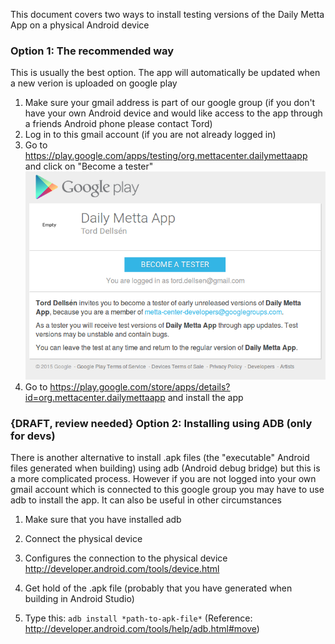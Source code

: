 

This document covers two ways to install testing versions of the Daily Metta App on a physical Android device


### Option 1: The recommended way
This is usually the best option. The app will automatically be updated when a new verion is uploaded on google play

1. Make sure your gmail address is part of our google group (if you don't have your own Android device and would like access to the app through a friends Android phone please contact Tord)
2. Log in to this gmail account (if you are not already logged in)
3. Go to https://play.google.com/apps/testing/org.mettacenter.dailymettaapp and click on "Become a tester"
![becoming a tester](_img/becoming_a_tester.png)
4. Go to https://play.google.com/store/apps/details?id=org.mettacenter.dailymettaapp and install the app


### {DRAFT, review needed} Option 2: Installing using ADB (only for devs)
There is another alternative to install .apk files (the "executable" Android files generated when building) using adb (Android debug bridge) but this is a more complicated process. However if you are not logged into your own gmail account which is connected to this google group you may have to use adb to install the app. It can also be useful in other circumstances

1. Make sure that you have installed adb

2. Connect the physical device

3. Configures the connection to the physical device http://developer.android.com/tools/device.html

4. Get hold of the .apk file (probably that you have generated when building in Android Studio)

5. Type this: 
```adb install *path-to-apk-file*```
(Reference: http://developer.android.com/tools/help/adb.html#move)

